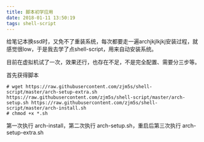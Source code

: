 ```yaml
---
title: 脚本初学应用
date: 2018-01-11 13:50:19
tags: shell-script
---
```

给笔记本换ssd时，又免不了重装系统，每次都要走一遍archjkjlkjkj安装过程，就感觉很low，于是我去学了点shell-script，用来自动安装系统。

目前在虚拟机试了一次，效果还行，也存在不足，不是完全配置、需要分三步等。

首先获得脚本
```
# wget https://raw.githubusercontent.com/zjm5s/shell-script/master/arch-setup-extra.sh https://raw.githubusercontent.com/zjm5s/shell-script/master/arch-setup.sh https://raw.githubusercontent.com/zjm5s/shell-script/master/arch-install.sh
# chmod +x *.sh
```
第一次执行 arch-install，第二次执行 arch-setup.sh，重启后第三次执行 arch-setup-extra.sh
